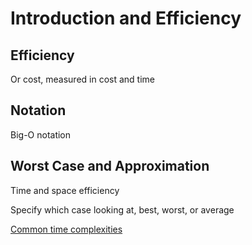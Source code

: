# Introduction and Efficiency

## Efficiency

Or cost, measured in cost and time

## Notation

Big-O notation

## Worst Case and Approximation

Time and space efficiency

Specify which case looking at, best, worst, or average

[Common time complexities](https://en.wikipedia.org/wiki/Time_complexity#Table_of_common_time_complexities)
